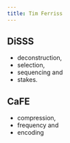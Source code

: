 ```yaml
---
title: Tim Ferriss
---
```


## DiSSS
- deconstruction,
- selection,
- sequencing and
- stakes.

## CaFE
- compression,
- frequency and
- encoding
